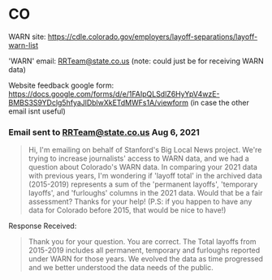 # CO
WARN site: https://cdle.colorado.gov/employers/layoff-separations/layoff-warn-list

'WARN' email: RRTeam@state.co.us (note: could just be for receiving WARN data)

Website feedback google form: https://docs.google.com/forms/d/e/1FAIpQLSdlZ6HyYpV4wzE-BMBS3S9YDclg5hfyaJlDblwXkETdMWFs1A/viewform (in case the other email isnt useful)

### Email sent to RRTeam@state.co.us Aug 6, 2021
>Hi, I'm emailing on behalf of Stanford's Big Local News project.  We're trying to increase journalists' access to WARN data, and we had a question about Colorado's WARN data. 
>In comparing your 2021 data with previous years, I'm wondering if 'layoff total' in the archived data (2015-2019) represents a sum of the 'permanent layoffs', 'temporary layoffs', and 'furloughs' columns in the 2021 data. Would that be a fair assessment?
>Thanks for your help!
>(P.S: if you happen to have any data for Colorado before 2015, that would be nice to have!)

Response Received:
> Thank you for your question. You are correct. The Total layoffs from 2015-2019 includes all permanent, temporary and furloughs reported under WARN for those years. We evolved the data as time progressed and we better understood the data needs of the public.  
